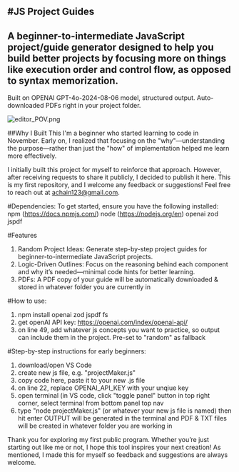 #JS Project Guides
---
A beginner-to-intermediate JavaScript project/guide generator designed to help you build better projects by focusing more on things like execution order and control flow, as opposed to syntax memorization.
---

Built on OPENAI GPT-4o-2024-08-06 model, structured output. Auto-downloaded PDFs right in your project folder.

![editor_POV.png](https://github.com/adamchain/js-via-first-principles/blob/main/example_output.png)

##Why I Built This
I'm a beginner who started learning to code in November. Early on, I realized that focusing on the "why"—understanding the purpose—rather than just the "how" of implementation helped me learn more effectively.

I initially built this project for myself to reinforce that approach. However, after receiving requests to share it publicly, I decided to publish it here. This is my first repository, and I welcome any feedback or suggestions! Feel free to reach out at achain123@gmail.com.


#Dependencies:
To get started, ensure you have the following installed: 
npm (https://docs.npmjs.com/)
node (https://nodejs.org/en) 
openai
zod
jspdf

#Features
1. Random Project Ideas: Generate step-by-step project guides for beginner-to-intermediate JavaScript projects.
2. Logic-Driven Outlines: Focus on the reasoning behind each component and why it’s needed—minimal code hints for better learning.
3. PDFs: A PDF copy of your guide will be automatically downloaded & stored in whatever folder you are currently in  

#How to use:
1. npm install openai zod jspdf fs
2. get openAI API key: https://openai.com/index/openai-api/
3. on line 49, add whatever js concepts you want to practice, so output can include them in the project. Pre-set to "random" as fallback

#Step-by-step instructions for early beginners:
1. download/open VS Code
2. create new js file, e.g. "projectMaker.js"
3. copy code here, paste it to your new .js file
4. on line 22, replace OPENAI_API_KEY with your unqiue key
5. open terminal (in VS code, click "toggle panel" button in top right corner, select terminal from bottom panel top nav
6. type "node projectMaker.js" (or whatever your new js file is named) then hit enter
OUTPUT will be generated in the terminal and PDF & TXT files will be created in whatever folder you are working in

Thank you for exploring my first public program. Whether you’re just starting out like me or not, I hope this tool inspires your next creation! As mentioned, I made this for myself so feedback and suggestions are always welcome.
